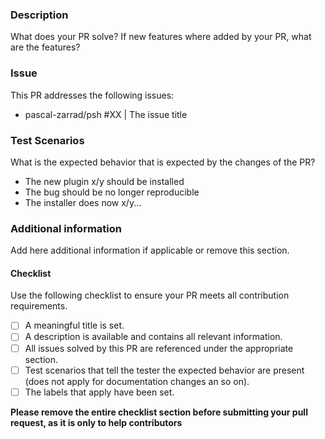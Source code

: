 ### Description
What does your PR solve? If new features where added by your PR, what are the features?

### Issue
This PR addresses the following issues:
 - pascal-zarrad/psh #XX | The issue title 

### Test Scenarios
What is the expected behavior that is expected by the changes of the PR?
 - The new plugin x/y should be installed
 - The bug should be no longer reproducible
 - The installer does now x/y...

### Additional information
Add here additional information if applicable or remove this section.

#### Checklist
Use the following checklist to ensure your PR meets all contribution requirements.
 - [ ] A meaningful title is set.
 - [ ] A description is available and contains all relevant information.
 - [ ] All issues solved by this PR are referenced under the appropriate section.
 - [ ] Test scenarios that tell the tester the expected behavior are present (does not apply for documentation changes an so on).
 - [ ] The labels that apply have been set. 

**Please remove the entire checklist section before submitting your pull request, as it is only to help contributors**
